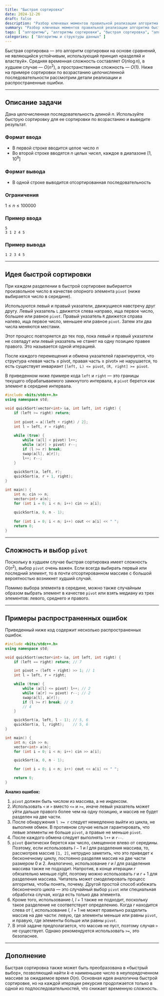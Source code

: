 ```yaml
---
title: "Быстрая сортировка"
date: 2024-12-26
draft: false
description: "Разбор ключевых моментов правильной реализации алгоритма быстрой сортировки."
summary: "Разбор ключевых моментов правильной реализации алгоритма быстрой сортировки."
tags: [ "алгоритмы", "алгоритмы сортировки", "быстрая сортировка", "алгоритм разделяй и властвуй" ]
categories: [ "Алгоритмы и структуры данных" ]
---
```


Быстрая сортировка — это алгоритм сортировки на основе сравнений, не являющийся устойчивым, использующий принцип «разделяй и властвуй». Средняя временная сложность составляет $O(n\log n)$, в худшем случае — $O(n^2)$, а пространственная сложность — $O(1)$. Ниже на примере сортировки по возрастанию целочисленной последовательности рассмотрим детали реализации и распространенные ошибки.

---

## Описание задачи

Дана целочисленная последовательность длиной $n$. Используйте быструю сортировку для ее сортировки по возрастанию и выведите результат.

### Формат ввода

- В первой строке вводится целое число $n$
- Во второй строке вводятся $n$ целых чисел, каждое в диапазоне $[1,10^9]$

### Формат вывода

- В одной строке выводится отсортированная последовательность

### Ограничения

$1 \leq n \leq 100000$

### Пример ввода

```
5
3 1 2 4 5
```

### Пример вывода

```
1 2 3 4 5
```

---

## Идея быстрой сортировки

При каждом разделении в быстрой сортировке выбирается произвольное число в качестве опорного элемента `pivot` (ниже выбирается число в середине).

Используются левый и правый указатели, движущиеся навстречу друг другу. Левый указатель `L` движется слева направо, ища первое число, большее или равное `pivot`. Правый указатель `R` движется справа налево, ища первое число, меньшее или равное `pivot`. Затем эти два числа меняются местами.

Этот процесс повторяется до тех пор, пока левый и правый указатели не совпадут или левый указатель не станет на одну позицию правее правого. Это называется одной итерацией.

После каждого перемещения и обмена указателей гарантируется, что структура «левая часть ≤ pivot, правая часть ≥ pivot» не нарушается, то есть существует инвариант `[left, L) <= pivot`, `(R, right] >= pivot`.

В приведенном ниже примере кода `left` и `right` — это границы текущего обрабатываемого замкнутого интервала, а `pivot` берется как элемент в середине интервала.

```cpp
#include <bits/stdc++.h>
using namespace std;

void quickSort(vector<int> &a, int left, int right) {
    if (left >= right) return;
    
    int pivot = a[(left + right) / 2];
    int l = left, r = right;
    
    while (true) {
        while (a[l] < pivot) l++;
        while (a[r] > pivot) r--;
        if (l >= r) break;
        swap(a[l], a[r]);
        l++; r--;
    }
    
    quickSort(a, left, r);
    quickSort(a, r + 1, right);
}

int main() {
    int n; cin >> n;
    vector<int> a(n);
    for (int i = 0; i < n; i++) cin >> a[i];
    
    quickSort(a, 0, n - 1);
    
    for (int i = 0; i < n; i++) cout << a[i] << " ";
    return 0;
}
```

---

## Сложность и выбор `pivot`

Поскольку в худшем случае быстрая сортировка имеет сложность $O(n^2)$, выбор `pivot` очень важен. Если всегда выбирать первый или последний элемент, то в почти отсортированном массиве с большой вероятностью возникнет худший случай.

Помимо выбора элемента в середине, можно также случайным образом выбрать элемент в качестве `pivot` или взять медиану из трех элементов: левого, среднего и правого.

---

## Примеры распространенных ошибок

Приведенный ниже код содержит несколько распространенных ошибок.

```cpp
#include <bits/stdc++.h>
using namespace std;

void quickSort(vector<int> &a, int left, int right) {
    if (left == right) return; // 7

    int pivot = (left + right) >> 1; // 1
    int l = left, r = right;

    while (true) {
        while (a[l] <= pivot) l++; // 2
        while (a[r] >= pivot) r--; // 2
        swap(a[l], a[r]);
        if (l >= r) break; // 3
        // 4
    }

    quickSort(a, left, l - 1); // 5, 6
    quickSort(a, l, right);    // 5, 6
}

int main() {
    int n; cin >> n;
    vector<int> a(n);
    for (int i = 0; i < n; i++) cin >> a[i];

    quickSort(a, 0, n - 1);

    for (int i = 0; i < n; i++) cout << a[i] << " ";

    return 0;
}
```

**Анализ ошибок:**

1. `pivot` должен быть числом из массива, а не индексом.
2. Использовать `<` и `>` вместо `<=` и `>=`, иначе левый указатель может уйти дальше правого более чем на одну позицию, и массив не будет разделен на две части.
3. После обнаружения `l >= r` следует немедленно выйти из цикла, не выполняя обмен. В противном случае нельзя гарантировать, что левые элементы не больше `pivot`, а правые не меньше `pivot`.
4. После каждого обмена следует выполнять `l++` и `r--`.
5. `pivot` фактически берется как число, смещенное влево от середины. Поэтому, если использовать $l - 1$ и $l$ для разделения массива, то, рассмотрев массив `[1, 2]`, нетрудно заметить, что это приведет к бесконечному циклу, постоянно разделяя массив на две части размером 0 и 2. Аналогично, использование $r$ и $l$ для разделения массива также не подходит. Напротив, в конце итерации $r$ обязательно меньше $right$, поэтому можно использовать $r$ и $r+1$ для разделения массива. Читатель может смоделировать процесс алгоритма, чтобы понять, почему. Другой простой способ избежать бесконечного цикла — это случайный выбор `pivot` или специальная обработка случая, когда есть только два элемента.
6. Кроме того, использование $l$, $l+1$ также не подходит, поскольку такое разделение не соответствует определению. Когда $r$ находится слева от $l$, использование $l$, $l+1$ не может правильно разделить массив на две части: левую, где элементы меньше или равны `pivot`, и правую, где элементы больше или равны `pivot`.
7. В этой задаче предполагается, что массив не пуст, поэтому случая `>` не существует. Однако рекомендуется использовать `>=`, это безопаснее.

---

## Дополнение

Быстрая сортировка также может быть преобразована в «быстрый выбор», позволяющий найти $k$-е наименьшее число в неупорядоченном массиве за ожидаемое время $O(n)$. Основная идея аналогична быстрой сортировке, но на каждой итерации рекурсия продолжается только в одной из подпоследовательностей, что снижает временную сложность.